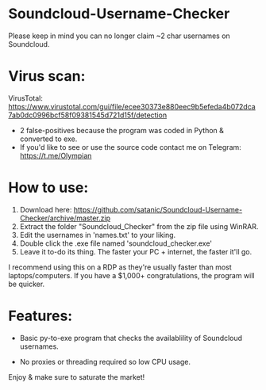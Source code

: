 # Soundcloud-Username-Checker
Please keep in mind you can no longer claim ~2 char usernames on Soundcloud.

# Virus scan:
VirusTotal: https://www.virustotal.com/gui/file/ecee30373e880eec9b5efeda4b072dca7ab0dc0996bcf58f09381545d721d15f/detection

- 2 false-positives because the program was coded in Python & converted to exe.
- If you'd like to see or use the source code contact me on Telegram: https://t.me/Olympian

# How to use:
1) Download here: https://github.com/satanic/Soundcloud-Username-Checker/archive/master.zip
2) Extract the folder "Soundcloud_Checker" from the zip file using WinRAR.
3) Edit the usernames in 'names.txt' to your liking.
4) Double click the .exe file named 'soundcloud_checker.exe'
5) Leave it to-do its thing. The faster your PC + internet, the faster it'll go.

I recommend using this on a RDP as they're usually faster than most laptops/computers. 
If you have a $1,000+ congratulations, the program will be quicker.

# Features:
- Basic py-to-exe program that checks the availablility of Soundcloud usernames.

- No proxies or threading required so low CPU usage.

Enjoy & make sure to saturate the market!
